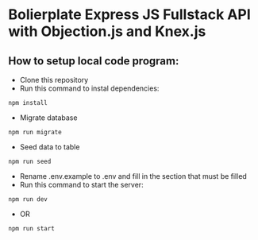 # Bolierplate Express JS Fullstack API with Objection.js and Knex.js

## How to setup local code program:
- Clone this repository
- Run this command to instal dependencies:
```
npm install
```
- Migrate database
```
npm run migrate 
```
- Seed data to table
```
npm run seed
```
- Rename .env.example to .env and fill in the section that must be filled
- Run this command to start the server:
```
npm run dev
```
- OR
```
npm run start
```
